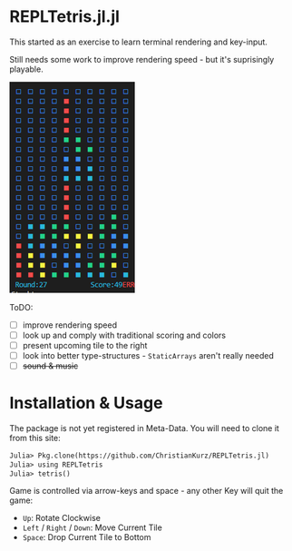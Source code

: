 # REPLTetris.jl.jl
This started as an exercise to learn terminal rendering and key-input.

Still needs some work to improve rendering speed - but it's suprisingly playable.

![Julia REPL Screenshot of a lost game of REPLTetris](resources/Screenshot.PNG)

ToDO:
- [ ] improve rendering speed
- [ ] look up and comply with traditional scoring and colors
- [ ] present upcoming tile to the right
- [ ] look into better type-structures - `StaticArrays` aren't really needed
- [ ] ~~sound & music~~

# Installation & Usage
The package is not yet registered in Meta-Data. You will need to clone it from this site:

```julia-REPL
Julia> Pkg.clone(https://github.com/ChristianKurz/REPLTetris.jl)
Julia> using REPLTetris
Julia> tetris()
```

Game is controlled via arrow-keys and space - any other Key will quit the game:
- `Up`: Rotate Clockwise
- `Left` / `Right` / `Down`: Move Current Tile
- `Space`: Drop Current Tile to Bottom
